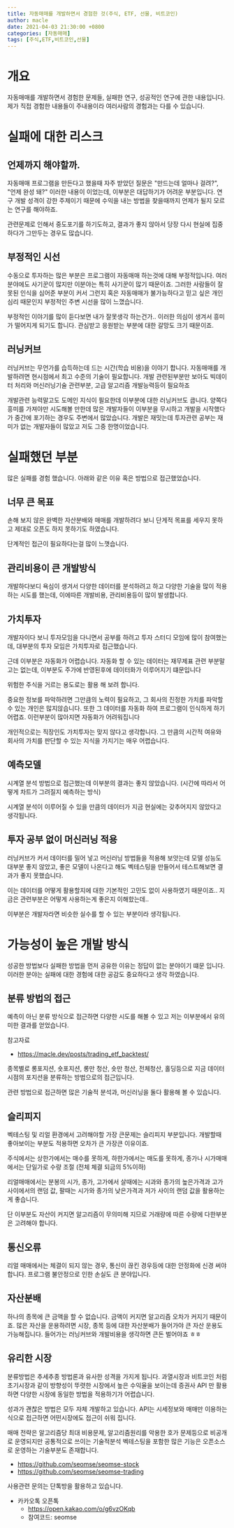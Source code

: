 ```yaml
---
title: 자동매매를 개발하면서 경험한 것(주식, ETF, 선물, 비트코인)
author: macle
date: 2021-04-03 21:30:00 +0800
categories: [자동매매]
tags: [주식,ETF,비트코인,선물]
---
```


# 개요
자동매매를 개발하면서 경험한 문제들, 실패한 연구, 성공적인 연구에 관한 내용입니다. 제가 직접 경험한 내용들이 주내용이라 여러사람의 경험과는 다를 수 있습니다.

# 실패에 대한 리스크
## 언제까지 해야할까.
자동매매 프로그램을 만든다고 했을때 자주 받았던 질문은 "만드는데 얼마나 걸려?", "언제 완성 돼?" 이러한 내용이 이었는데, 이부분은 대답하기가 어려운 부분입니다. 연구 개발 성격이 강한 주제이기 때문에 수익을 내는 방법을 찾을때까지 언제가 될지 모르는 연구를 해야하죠.

관련문제로 인해서 중도포기를 하기도하고, 결과가 좋지 않아서 당장 다시 현실에 집중하다가 그만두는 경우도 많습니다.

## 부정적인 시선
수동으로 투자하는 많은 부분은 프로그램이 자동매매 하는것에 대해 부정적입니다. 여러 분야에도 사기꾼이 많지만 이분야는 특히 사기꾼이 많기 때문이죠. 그러한 사람들이 잘못된 인식을 심어준 부분이 커서 그런지 혹은 자동매매가 불가능하다고 믿고 싶은 개인심리 때문인지 부정적인 주변 시선을 많이 느꼈습니다.

부정적인 이야기를 많이 듣다보면 내가 잘못생각 하는건가.. 이러한 의심이 생겨서 흥미가 떨어지게 되기도 합니다. 관심받고 응원받는 부분에 대한 갈망도 크기 때문이죠.


## 러닝커브
러닝커브는 무언가를 습득하는데 드는 시간(학습 비용)을 이야기 합니다. 자동매매를 개발하려면 현시점에서 최고 수준의 기술이 필요합니다. 개발 관련된부분만 보아도 빅데이터 처리와 머신러닝기술 관련부분, 고급 알고리즘 개발능력등이 필요하죠

개발관련 능력말고도 도메인 지식이 필요한데 이부분에 대한 러닝커브도 큽니다. 양쪽다 흥미를 가져야만 시도해볼 만한데 많은 개발자들이 이부분을 무시하고 개발을 시작했다가 중간에 포기하는 경우도 주변에서 많았습니다. 개발은 재밋는데 투자관련 공부는 재미가 없는 개발자들이 많았고 저도 그중 한명이었습니다.


# 실패했던 부분
많은 실패를 경험 했습니다. 아래와 같은 이유 혹은 방법으로 접근했었습니다.

## 너무 큰 목표
손해 보지 않은 완벽한 자산분배와 매매를 개발하려다 보니 단게적 목표를 세우지 못하고 제대로 오픈도 하지 못하기도 하였습니다.

단계적인 접근이 필요하다는걸 많이 느꼇습니다.

## 관리비용이 큰 개발방식
개발하다보디 욕심이 생겨서 다양한 데이터를 분석하려고 하고 다양한 기술을 많이 적용하는 시도를 했는데, 이에따른 개발비용, 관리비용등이 많이 발생합니다.

## 가치투자
개발자이다 보니 투자모임을 다니면서 공부를 하려고 투자 스터디 모임에 많이 참여했는데, 대부분의 투자 모임은 가치투자로 접근했습니다.

근데 이부분은 자동화가 어렵습니다. 자동화 할 수 있는 데이터는 재무제표 관련 부분말고는 없는데, 이부분도 주가에 반영된후에 데이터화가 이루어지기 떄문입니다

위험한 주식을 거르는 용도로는 활용 해 보려 합니다.

중요한 정보를 파악하려면 그만큼의 노력이 필요하고, 그 회사의 진정한 가치를 파악할 수 있는 개인은 많지않습니다. 또한 그 데이터를 자동화 하여 프로그램이 인식하게 하기 어렵죠. 이런부분이 많아지면 자동화가 어려워집니다

개인적으로는 직장인도 가치투자는 맞지 않다고 생각합니다. 그 만큼의 시간적 여유와 회사의 가치를 판단할 수 있는 지식을 가지기는 매우 어렵습니다.

## 예측모델
시계열 분석 방법으로 접근했는데 이부분의 결과는 좋지 않았습니다. (시간에 따라서 어떻게 차트가 그려질지 예측하는 방식)

시계열 분석이 이루어질 수 있을 만큼의 데이터가 지금 현실에는 갖추어지지 않았다고 생각됩니다.


## 투자 공부 없이 머신러닝 적용
러닝커브가 커서 데이터를 밀어 넣고 머신러닝 방법들을 적용해 보앗는데 모델 성능도 대부분 좋지 않았고, 좋은 모델이 나온다고 해도 벡테스팅을 만들어서 테스트해보면 결과가 좋지 못했습니다.

이는 데이터를 어떻게 활용할지에 대한 기본적인 고민도 없이 사용하였기 때문이죠.. 지금은 관련부분은 어떻게 사용하는게 좋은지 이해핬는데..

이부분은 개발자라면 비슷한 실수를 할 수 있는 부분이라 생각됩니다.


# 가능성이 높은 개발 방식
성공한 방법보다 실패한 방법을 먼저 공유한 이유는 정답이 없는 분야이기 떄문 입니다. 이러한 분야는 실패에 대한 경험에 대한 공감도 중요하다고 생각 하였습니다.

## 분류 방법의 접근
예측이 아닌 분류 방식으로 접근하면 다양한 시도를 해볼 수 있고 저는 이부분에서 유의미한 결과를 얻었습니다.

참고자료
- https://macle.dev/posts/trading_etf_backtest/

종목별로 롱포지션, 숏포지션, 롱만 청산, 숏만 청산, 전체청산, 홀딩등으로 지금 데이터 시점의 포지션을 분류하는 방법으로의 접근입니다.

관련 방법으로 접근하면 많은 기술적 분석과, 머신러닝을 둘다 활용해 볼 수 있습니다.

## 슬리피지
벡테스팅 및 리얼 환경에서 고려해야할 가장 큰문제는 슬리피지 부분입니다. 개발할때 좋아보이는 부분도 적용하면 오차가 큰 가장큰 이유이죠.

주식에서는 상한가에서는 매수를 못하게, 하한가에서는 매도를 못하게, 종가나 시가매매에서는 단일가로 수량 조절 (전체 체결 되금의 5%이하)

리얼매매에서는 분봉의 시가, 종가, 고가에서 살때에는 시과와 종가의 높은가격과 고가 사이에서의 랜덤 값, 팔때는 시가와 종가의 낮은가격과 저가 사이의 랜덤 값을 활용하는게 좋습니다.

단 이부분도 자산이 커지면 알고리즘이 무의미해 지므로 거래량에 따른 수량에 다한부분은 고려해야 합니다.

## 통신오류
리얼 매매에서는 체결이 되지 않는 경우, 통신이 끊킨 경우등에 대한 안정화에 신경 써야합니다. 프로그램 불안정으로 인한 손실도 큰 분야입니다.

## 자산분배
하나의 종목에 큰 금액을 할 수 없습니다. 금액이 커지면 알고리즘 오차가 커지기 때문이죠. 많은 자산을 운용하려면 시장, 종목 등에 대한 자산분배가 들어가야 큰 자산 운용도 가능해집니다. 들어가는 러닝커브와 개발비용을 생각하면 큰돈 벌어야죠 ㅎㅎ

## 유리한 시장
분류방법은 추세추종 방법론과 유사한 성격을 가지게 됩니다. 과열시장과 비트코인 처럼 초기시장과 같이 방향성이 뚜렷한 시장에서 높은 수익율을 보이는데 증권사 API 만 활용하면 다양한 시장에 동일한 방법을 적용하기가 어렵습니다.

성과가 괜찮은 방법은 모두 자체 개발하고 있습니다. API는 시세정보와 매매만 이용하는 식으로 접근하면 어떤시장에도 접근이 쉬워 집니다.

매매 전략은 알고리즘당 최대 비용문제, 알고리즘원리를 악용한 호가 문제등으로 비공개로 운영되지만 공통적으로 쓰이는 기술적분석 벡테스팅을 포함한 많은 기능은 오픈소스로 운영하는 기술부분도 존재합니다.
- https://github.com/seomse/seomse-stock
- https://github.com/seomse/seomse-trading

사용관련 문의는 단톡방을 활용하고 있습니다.

- 카카오톡 오픈톡
  - https://open.kakao.com/o/g6vzOKqb
  - 참여코드: seomse
